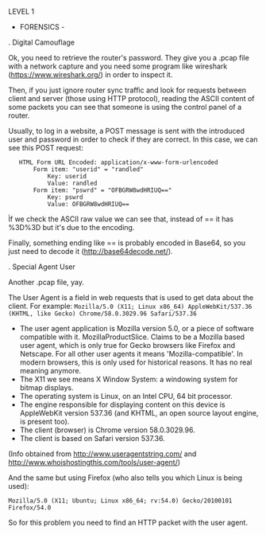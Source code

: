 LEVEL 1

- FORENSICS - 

. Digital Camouflage

Ok, you need to retrieve the router's password. They give you a .pcap file with a network capture and you need some program
 like wireshark (https://www.wireshark.org/) in order to inspect it.

Then, if you just ignore router sync traffic and look for requests between client and server (those using HTTP protocol), 
 reading the ASCII content of some packets you can see that someone is using the control panel of a router.

Usually, to log in a website, a POST message is sent with the introduced user and password in order to check if they are 
 correct. In this case, we can see this POST request:
 ```
    HTML Form URL Encoded: application/x-www-form-urlencoded
        Form item: "userid" = "randled"
            Key: userid
            Value: randled
        Form item: "pswrd" = "OFBGRW8wdHRIUQ=="
            Key: pswrd
            Value: OFBGRW8wdHRIUQ==
 ```
 Ìf we check the ASCII raw value we can see that, instead of == it has %3D%3D but it's due to the encoding.

Finally, something ending like == is probably encoded in Base64, so you just need to decode it (http://base64decode.net/).

. Special Agent User

Another .pcap file, yay. 

The User Agent is a field in web requests that is used to get data about the client. For example:
 ``` Mozilla/5.0 (X11; Linux x86_64) AppleWebKit/537.36 (KHTML, like Gecko) Chrome/58.0.3029.96 Safari/537.36 ``` 

- The user agent application is Mozilla version 5.0, or a piece of software compatible with it. MozillaProductSlice. Claims to be a Mozilla based user agent, which is only true for Gecko browsers like Firefox and Netscape. For all other user agents it means 'Mozilla-compatible'. In modern browsers, this is only used for historical reasons. It has no real meaning anymore.
- The X11 we see means X Window System: a windowing system for bitmap displays.
- The operating system is Linux, on an Intel CPU, 64 bit processor.
- The engine responsible for displaying content on this device is AppleWebKit version 537.36 (and KHTML, an open source layout engine, is present too).
- The client (browser) is Chrome version 58.0.3029.96.
- The client is based on Safari version 537.36.

(Info obtained from http://www.useragentstring.com/ and http://www.whoishostingthis.com/tools/user-agent/)

And the same but using Firefox (who also tells you which Linux is being used):

``` Mozilla/5.0 (X11; Ubuntu; Linux x86_64; rv:54.0) Gecko/20100101 Firefox/54.0 ```

So for this problem you need to find an HTTP packet with the user agent.
